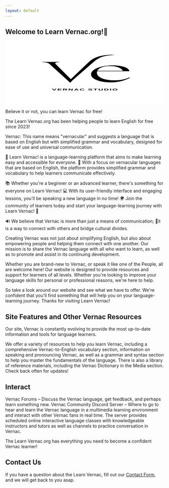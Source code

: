 ```yaml
---
layout: default
---
```


## Welcome to Learn Vernac.org!👋


<div class="slideshow-container">
    <div class="slideshow">
        <img src="/assets/img/vernac-icon-1.png">
        <img src="/assets/img/vernac-icon-1.png">
        <img src="/assets/img/vernac-icon-1.png">
    </div>
</div>

<style>
.slideshow-container {
	width: 100%;
	height: 200px;
	position: relative;
	overflow: hidden;
}

.slideshow {
	width: 300%;
	height: 100%;
	position: absolute;
	top: 0;
	left: 0;
	animation: slide 6s infinite;
}

.slideshow img {
	width: 33.33%;
	height: 100%;
	float: left;
}
</style>


Believe it or not, you can learn Vernac for free!

The Learn Vernac.org has been helping people to learn English for free since 2023!

Vernac: This name means "vernacular" and suggests a language that is based on English but with simplified grammar and vocabulary, designed for ease of use and universal communication.

👋 Learn Vernac! is a language-learning platform that aims to make learning easy and accessible for everyone. 💬 With a focus on vernacular languages that are based on English, the platform provides simplified grammar and vocabulary to help learners communicate effectively. 

📚 Whether you're a beginner or an advanced learner, there's something for everyone on Learn Vernac! 💻 With its user-friendly interface and engaging lessons, you'll be speaking a new language in no time! 🌍 Join the community of learners today and start your language-learning journey with Learn Vernac! 🚀

🔊 We believe that Vernac is more than just a means of communication; 🌟it is a way to connect with others and bridge cultural divides.

Creating Vernac was not just about simplifying English, but also about empowering people and helping them connect with one another. Our mission is to share the Vernac language with all who want to learn, as well as to promote and assist in its continuing development.

Whether you are brand-new to Vernac, or speak it like one of the People, all are welcome here! Our website is designed to provide resources and support for learners of all levels. Whether you're looking to improve your language skills for personal or professional reasons, we're here to help.

So take a look around our website and see what we have to offer. We're confident that you'll find something that will help you on your language-learning journey. Thanks for visiting Learn Vernac!


## Site Features and Other Vernac Resources

Our site, Vernac is constantly evolving to provide the most up-to-date information and tools for language learners.

We offer a variety of resources to help you learn Vernac, including a comprehensive Vernac-to-English vocabulary section, information on speaking and pronouncing Vernac, as well as a grammar and syntax section to help you master the fundamentals of the language. There is also a library of reference materials, including the Vernac Dictionary in the Media section. Check back often for updates!

## Interact
Vernac Forums – Discuss the Vernac language, get feedback, and perhaps learn something new. 
Vernac Community Discord Server – Where to go to hear and learn the Vernac language in a multimedia learning environment and interact with other Vernac fans in real time. The server provides scheduled online interactive language classes with knowledgeable instructors and tutors as well as channels to practice conversation in Vernac.

The Learn Vernac.org  has everything you need to become a confident Vernac learner!

## Contact Us

If you have a question about the Learn Vernac, fill out our [Contact Form](https://www.vernac.org/contact), and we will get back to you asap.

